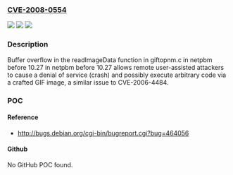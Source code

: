 ### [CVE-2008-0554](https://cve.mitre.org/cgi-bin/cvename.cgi?name=CVE-2008-0554)
![](https://img.shields.io/static/v1?label=Product&message=n%2Fa&color=blue)
![](https://img.shields.io/static/v1?label=Version&message=n%2Fa&color=blue)
![](https://img.shields.io/static/v1?label=Vulnerability&message=n%2Fa&color=brighgreen)

### Description

Buffer overflow in the readImageData function in giftopnm.c in netpbm before 10.27 in netpbm before 10.27 allows remote user-assisted attackers to cause a denial of service (crash) and possibly execute arbitrary code via a crafted GIF image, a similar issue to CVE-2006-4484.

### POC

#### Reference
- http://bugs.debian.org/cgi-bin/bugreport.cgi?bug=464056

#### Github
No GitHub POC found.

